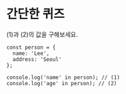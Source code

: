 # 간단한 퀴즈

(1)과 (2)의 값을 구해보세요.
```JS
const person = {
  name: 'Lee',
  address: 'Seoul'
};

console.log('name' in person); // (1)
console.log('age' in person); // (2)
```